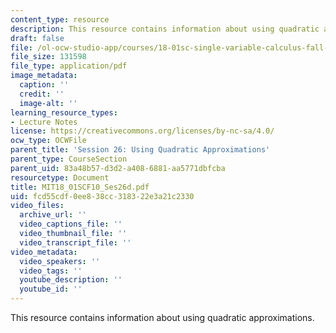 ```yaml
---
content_type: resource
description: This resource contains information about using quadratic approximations.
draft: false
file: /ol-ocw-studio-app/courses/18-01sc-single-variable-calculus-fall-2010/fcd55cdf0ee838cc318322e3a21c2330_MIT18_01SCF10_Ses26d.pdf
file_size: 131598
file_type: application/pdf
image_metadata:
  caption: ''
  credit: ''
  image-alt: ''
learning_resource_types:
- Lecture Notes
license: https://creativecommons.org/licenses/by-nc-sa/4.0/
ocw_type: OCWFile
parent_title: 'Session 26: Using Quadratic Approximations'
parent_type: CourseSection
parent_uid: 83a48b57-d3d2-a408-6881-aa5771dbfcba
resourcetype: Document
title: MIT18_01SCF10_Ses26d.pdf
uid: fcd55cdf-0ee8-38cc-3183-22e3a21c2330
video_files:
  archive_url: ''
  video_captions_file: ''
  video_thumbnail_file: ''
  video_transcript_file: ''
video_metadata:
  video_speakers: ''
  video_tags: ''
  youtube_description: ''
  youtube_id: ''
---
```

This resource contains information about using quadratic approximations.